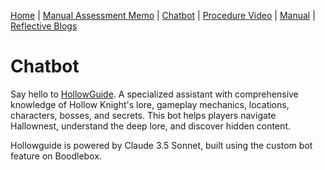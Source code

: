 [Home](index.md) | [Manual Assessment Memo](manual_assessment_memo.md) | [Chatbot](chatbot.md) | [Procedure Video](procedure_video.md) | [Manual](manual.md) | [Reflective Blogs](reflective_blogs.md)

# Chatbot

Say hello to [HollowGuide](https://box.boodle.ai/a/@Hollowguide). A specialized assistant with comprehensive knowledge of Hollow Knight's lore, gameplay mechanics, locations, characters, bosses, and secrets. This bot helps players navigate Hallownest, understand the deep lore, and discover hidden content. 

Hollowguide is powered by Claude 3.5 Sonnet, built using the custom bot feature on Boodlebox. 
